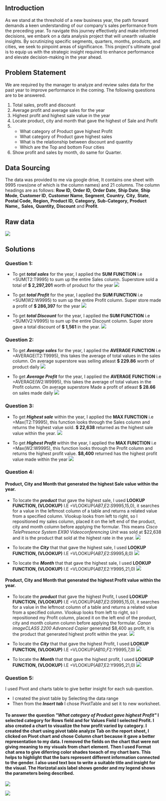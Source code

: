 ## Introduction
As we stand at the threshold of a new business year, the path forward demands a keen understanding of our company's sales performance from the preceding year. To navigate this journey effectively and make informed decisions, we embark on a data analysis project that will unearth valuable insights. By scrutinizing specific segments, quarters, months, products, and cities, we seek to pinpoint areas of significance. This project's ultimate goal is to equip us with the strategic insight required to enhance performance and elevate decision-making in the year ahead.
## Problem Statement
We are required by the manager to analyze and review sales data for the past year to improve 
performance in the coming. The following questions are to be answered.
1.	Total sales, profit and discount
2.	Average profit and average sales for the year
3.	Highest profit and highest sale value in the year
4.	Locate product, city and month that gave the highest of Sale and Profit
5.	- What category of Product gave highest Profit
    - What category of Product gave highest sales
  	- What is the relationship between discount and quantity
    - Which are the Top and bottom Four cities
6.	Show profit and sales by month, do same for Quarter. 

## Data Sourcing
The data was provided to me via google drive, It contains one sheet with 9995 rows(one of which is the column names) and 21 columns. The column headings are as follows: **Row ID,** **Order ID,** **Order Date**, **Ship Date**, **Ship Mode**, **Customer ID**, **Customer Name**, **Segment**, **Country**, **City**, **State**, **Postal Code,** **Region,** **Product ID,** **Category,** **Sub-Category,** **Product Name,**, **Sales,** **Quantity,** **Discount** and **Profit**.
## Raw data
![](https://github.com/AnietieJohnson/Analysis-on-Superstore-sales-data/blob/main/superstore%20Raw%20data.png)
## Solutions
### Question 1:
- To get **_total sales_** for the year, I applied the **SUM FUNCTION** i.e =SUM(T2:T9995) to sum up the entire Sales column.
Superstore sold a total of **$ 2,297,201** worth of product for the year
![](https://github.com/AnietieJohnson/Analysis-on-Superstore-sales-data/blob/main/total%20sales.png)

- To get **_total Profit_** for the year, I applied the **SUM FUNCTION** i.e =SUM(W2:W9995) to sum up the entire Profit column.
Super store made a profit of **$ 286,397** for the year
![](https://github.com/AnietieJohnson/Analysis-on-Superstore-sales-data/blob/main/Total%20profit.png)

- To get **_total Discount_** for the year, I applied the **SUM FUNCTION** i.e =SUM(V2:V9995) to sum up the entire Discount column.
  Super store gave a total discount of **$ 1,561** in the year.
![](https://github.com/AnietieJohnson/Analysis-on-Superstore-sales-data/blob/main/total%20discount.png)
### Question 2:
- To get **_Average sales_** for the year, I applied the **AVERAGE FUNCTION** i.e =AVERAGE(T2:T9995), this takes the average of total values in the sales column.
On average superstore was selling atleast **$ 229.86** worth of product daily
![](https://github.com/AnietieJohnson/Analysis-on-Superstore-sales-data/blob/main/Average%20sales.png)

- To get **_Average Profit_** for the year, I applied the **AVERAGE FUNCTION** i.e =AVERAGE(W2:W9995), this takes the average of total values in the Profit column.
On average superstore Made a profit of atleast **$ 28.66** on sales made daily
![](https://github.com/AnietieJohnson/Analysis-on-Superstore-sales-data/blob/main/Average%20profit.png)
### Question 3:
- To get **_Highest sale_** within the year, I applied the **MAX FUNCTION** i.e =Max(T2:T9995), this function looks through the Sales column and returns the highest value sold. **$ 22,638** returned as the  highest sale value within the year.
![](https://github.com/AnietieJohnson/Analysis-on-Superstore-sales-data/blob/main/Highest%20sales%20value.png)

-  To get **_Highest Profit_** within the year, I applied the **MAX FUNCTION** i.e =Max(W2:W9995), this function looks through the Profit column and returns the highest profit value. **$8,400** returned has the highest profit value made within the year
![](https://github.com/AnietieJohnson/Analysis-on-Superstore-sales-data/blob/main/Highest%20provit%20value.png)
### Question 4:
#### Product, City and Month that generated the highest Sale value within the year.
- To locate the **_product_** that gave the highest sale, I used **LOOKUP FUNCTION, (VLOOKUP)** I.E =VLOOKUP($AB$7,$E$2:$S$9995,15,0), it searches for a value in the leftmost column of a table and returns a related value from a specified column. 
Vlookup looks from left to right, so I repositioned my sales column, placed it on the left end of the product, city and month column before applying the formular. This means _Cisco TelePresence System EX90 Videoconferencing Unit_ was sold at $22,638 and it is the product that sold at the highest rate in the year.
![](https://github.com/AnietieJohnson/Analysis-on-Superstore-sales-data/blob/main/Product%20that%20generated%20highest%20sale%20value.png)

- To locate the **_City_** that that gave the highest sale, I used **LOOKUP FUNCTION, (VLOOKUP)** I.E =VLOOKUP($AB$7,$E$2:$S$9995,8,0)
![](https://github.com/AnietieJohnson/Analysis-on-Superstore-sales-data/blob/main/City%20that%20generated%20the%20highest%20sale%20value.png)

- To locate the **_Month_** that that gave the highest sale, I used **LOOKUP FUNCTION, (VLOOKUP)** I.E =VLOOKUP($AB$7,E2:Y9995,21,0)
![](https://github.com/AnietieJohnson/Analysis-on-Superstore-sales-data/blob/main/Month%20with%20the%20highest%20sale%20value.png)

#### Product, City and Month that generated the highest Profit value within the year.
- To locate the **_product_** that gave the highest Profit, I used **LOOKUP FUNCTION, (VLOOKUP)** I.E =VLOOKUP($AB$7,$E$2:$S$9995,15,0), it searches for a value in the leftmost column of a table and returns a related value from a specified column. 
Vlookup looks from left to right, so I repositioned my Profit column, placed it on the left end of the product, city and month column column before applying the formular. _Canon imageCLASS 2200 Advanced Copier_ generated  $8,400 as profit, it is the product that generated highest profit within the year.
![](https://github.com/AnietieJohnson/Analysis-on-Superstore-sales-data/blob/main/Product%20That%20generated%20the%20highest%20profit%20Value.png)

- To locate the **_City_** that that gave the highest Profit, I used **LOOKUP FUNCTION, (VLOOKUP)** I.E =VLOOKUP($AB$10,$F$2:$Y$9995,7,0)
![](https://github.com/AnietieJohnson/Analysis-on-Superstore-sales-data/blob/main/City%20with%20the%20Highest%20profit%20value.png)

- To locate the **_Month_** that that gave the highest profit, I used **LOOKUP FUNCTION, (VLOOKUP)** I.E =VLOOKUP($AB$7,E2:Y9995,21,0)
![](https://github.com/AnietieJohnson/Analysis-on-Superstore-sales-data/blob/main/month%20of%20the%20highest%20profit%20value.png)
### Question 5:
I used Pivot and charts table to give better insight for each sub question.
- I created the pivot table by Selecting the data range
- Then from the **_Insert tab_** I chose PivotTable and set it to new worksheet.
#### To answer the question _"What category of Product gave highest Profit"_ I selected category for Rows field and for Values Field I selected Profit. I also created a chart to visualize the how profit varied by category.  I created the chart using pivot table analyze Tab on the report sheet, I clicked on Pivot chart and chose Column chart because it gave a better representation to my data. I removed the fields on the chart that were not giving meaning to my visuals from chart element. Then I used Format chat area to give diferring color shades toeach of my chart bars. This helps to highlight that the bars represent different information connected to the gender. I also used text box to write a suitable title and insight for the visual. The Horizotal axis label shows gender and my legend shows the parameters being described.
![](https://github.com/AnietieJohnson/Analysis-on-Superstore-sales-data/blob/main/total%20sum%20of%20profit%20per%20category.png)

![](https://github.com/AnietieJohnson/Analysis-on-Superstore-sales-data/blob/main/Total%20profit%20generated%20by%20category%20visuals.png)
